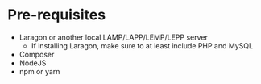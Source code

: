 # Pre-requisites

* Laragon or another local LAMP/LAPP/LEMP/LEPP server
  * If installing Laragon, make sure to at least include PHP and MySQL
* Composer
* NodeJS
* npm or yarn